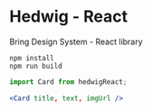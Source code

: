 # Hedwig - React
Bring Design System - React library

```
npm install
npm run build
```

```jsx
import Card from hedwigReact;

<Card title, text, imgUrl />
```